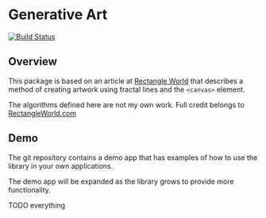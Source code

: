# Generative Art
[![Build Status](https://travis-ci.org/beldougie/generative-art.svg?branch=develop)](https://travis-ci.org/beldougie/generative-art)

## Overview
This package is based on an article at
[Rectangle World](http://rectangleworld.com/blog/archives/462) that describes a
method of creating artwork using fractal lines and the `<canvas>` element.

The algorithms defined here are not my own work. Full credit belongs to [RectangleWorld.com](http://rectangleworld.com)

## Demo
The git repository contains a demo app that has examples of how to use the library in your own applications.

The demo app will be expanded as the library grows to provide more functionality.

TODO everything
